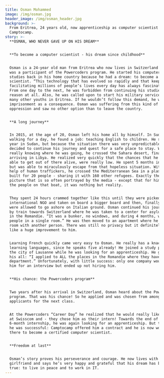 ```yaml
---
title: Osman Mohammed
image: /img/osman.jpg
header_image: /img/osman_header.jpg
background: >-
  From Eritrea, 24 years old, now apprenticeship as computer scientist at
  Camptocamp. 
story: >-
  **OSMAN, WHO NEVER GAVE UP ON HIS DREAM**


  **To become a computer scientist - his dream since childhood**


  Osman is a 24-year old man from Eritrea who now lives in Switzerland and who
  was a participant of the Powercoders program. He started his computer science
  studies back in his home country because he had a dream: to become a computer
  scientist. “This technology that has evolved so rapidly and that keeps
  facilitating millions of people’s lives every day has always fascinated me.”
  From one day to the next, he was forbidden from continuing his studies, for no
  reason at all. Also, he was called upon to start his military service, like
  many other youths in Eritrea. If he wouldn’t follow this demand, he was facing
  imprisonment as a consequence. Osman was suffering from this kind of
  oppression and saw no other option than to leave the country. 


  **A long journey**


  In 2015, at the age of 20, Osman left his home all by himself. In Sudan, after
  walking for a day, he found a job: teaching English to children. He spent a
  year in Sudan, but because the situation there was very unpredictable he
  decided to continue his journey and quest for a safe place to stay. Without
  really knowing where he was going, he crossed the Sahara desert, finally
  arriving in Libya. He realized very quickly that the chances that he would be
  able to get out of there alive, were really low. He spent 5 months in prison
  but was able to miraculously escape from that hopeless situation. With the
  help of human traffickers, he crossed the Mediterranean Sea in a plastic boat
  built for 20 people - sharing it with 160 other refugees. Exactly the kind of
  picture that is so often portrayed by the media - except that for him and all
  the people on that boat, it was nothing but reality. 


  They spent 24 hours crammed together like this until they were picked up by an
  international NGO and taken on board a bigger board and then, finally, they
  were allowed to go ashore on Italian ground. Osman continued his journey alone
  by train towards Switzerland where he was taken to a center for asylum seekers
  in the Romandie. “It was a bunker, no windows, and during 4 months, we were 20
  people in a single room.” He was then moved to an apartment where he shared a
  room with another person. There was still no privacy but it definitely felt
  like a huge improvement to him. 


  Learning French quickly came very easy to Osman. He really has a knack for
  learning languages, since he speaks five already! He joined a study program by
  the city of Lausanne while he was looking for an apprenticeship. He gave it
  his all: “I applied to ALL the places in the Romandie where they have an IT
  department.” Unfortunately, with little success: only one company would invite
  him for an interview but ended up not hiring him. 


  **His chance: the Powercoders program**


  Two years after his arrival in Switzerland, Osman heard about the Powercoders
  program. That was his chance! So he applied and was chosen from among 80
  applicants for the next class. 


  At the Powercoders “Career Day” he realized that he would really like to work
  at Swisscom and - they chose him as their intern! Towards the end of his
  6-month internship, he was again looking for an apprenticeship. But this time,
  he was successful: Camptocamp offered him a contract and he is now working
  there to become a certified computer scientist. 


  **Freedom at last**


  Osman’s story proves his perseverance and courage. He now lives with his
  girlfriend and says he’s very happy and grateful that his dream has become
  true: to live in peace and to work in IT.
---
```


